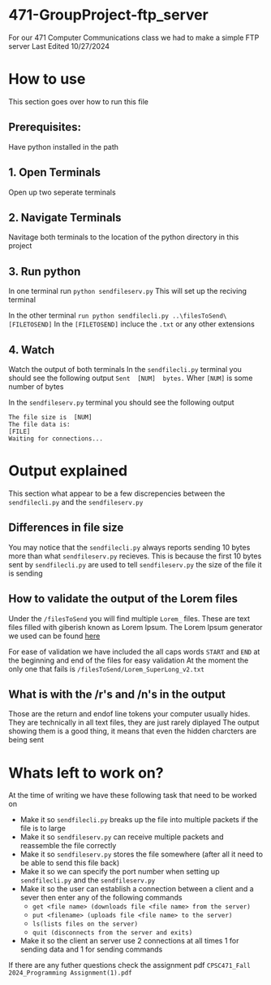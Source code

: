 # 471-GroupProject-ftp_server
For our 471 Computer Communications class we had to make a simple FTP server
Last Edited 10/27/2024


# How to use
This section goes over how to run this file

## Prerequisites:
 Have python installed in the path

## 1. Open Terminals
Open up two seperate terminals

## 2. Navigate Terminals
Navitage both terminals to the location of the python directory in this project

## 3. Run python
In one terminal run `python sendfileserv.py`
This will set up the reciving terminal

In the other terminal `run python sendfilecli.py ..\filesToSend\[FILETOSEND]`
In the `[FILETOSEND]` incluce the `.txt` or any other extensions

## 4. Watch
Watch the output of both terminals
In the `sendfilecli.py` terminal you should see the following output
`Sent  [NUM]  bytes.`
Wher `[NUM]` is some number of bytes

In the `sendfileserv.py` terminal you should see the following output
```
The file size is  [NUM]
The file data is:
[FILE]
Waiting for connections...
```

# Output explained
This section what appear to be a few discrepencies between the `sendfilecli.py` and the `sendfileserv.py`

## Differences in file size
You may notice that the `sendfilecli.py` always reports sending 10 bytes more than what `sendfileserv.py` recieves.
This is because the first 10 bytes sent by `sendfilecli.py` are used to tell `sendfileserv.py` the size of the file it is sending

## How to validate the output of the Lorem files
Under the `/filesToSend` you will find multiple `Lorem_` files.  These are text files filled with giberish known as Lorem Ipsum.
The Lorem Ipsum generator we used can be found [here](https://loremipsum.io/generator?n=100&t=p)

For ease of validation we have included the all caps words `START` and `END` at the beginning and end of the files for easy validation
At the moment the only one that fails is `/filesToSend/Lorem_SuperLong_v2.txt`

## What is with the /r's and /n's in the output
Those are the return and endof line tokens your computer usually hides.
They are technically in all text files, they are just rarely diplayed
The output showing them is a good thing, it means that even the hidden charcters are being sent

# Whats left to work on?
At the time of writing we have these following task that need to be worked on
- Make it so `sendfilecli.py` breaks up the file into multiple packets if the file is to large
- Make it so `sendfileserv.py` can receive multiple packets and reassemble the file correctly
- Make it so `sendfileserv.py` stores the file somewhere (after all it need to be able to send this file back)
- Make it so we can specify the port number when setting up `sendfilecli.py` and the `sendfileserv.py`
- Make it so the user can establish a connection between a client and a sever then enter any of the following commands 
    - `get <file name> (downloads file <file name> from the server)`
    - `put <filename> (uploads file <file name> to the server)`
    - `ls(lists files on the server)`
    - `quit (disconnects from the server and exits)`
- Make it so the client an server use 2 connections at all times 1 for sending data and 1 for sending commands

If there are any futher questions check the assignment pdf `CPSC471_Fall 2024_Programming Assignment(1).pdf`